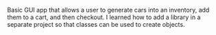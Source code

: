 Basic GUI app that allows a user to generate cars into an inventory, add them to a cart, and then checkout.
I learned how to add a library in a separate project so that classes can be used to create objects.
